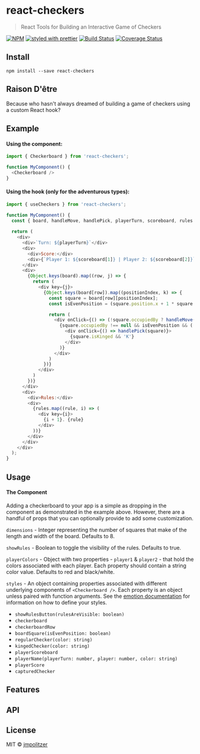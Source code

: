 # react-checkers

> React Tools for Building an Interactive Game of Checkers

[![NPM](https://img.shields.io/npm/v/use-api-request.svg)](https://www.npmjs.com/package/react-checkers)
[![styled with prettier](https://img.shields.io/badge/styled_with-prettier-ff69b4.svg)](https://github.com/prettier/prettier)
[![Build Status](https://travis-ci.com/jmpolitzer/react-checkers.svg?branch=master)](https://travis-ci.com/jmpolitzer/react-checkers)
[![Coverage Status](https://coveralls.io/repos/github/jmpolitzer/react-checkers/badge.svg?branch=master)](https://coveralls.io/github/jmpolitzer/react-checkers?branch=master)

## Install 

```
npm install --save react-checkers
```
## Raison D'être

Because who hasn't always dreamed of building a game of checkers using a custom React hook? 

## Example

#### Using the component:
```javascript
import { Checkerboard } from 'react-checkers';

function MyComponent() {
  <Checkerboard />
}
```

#### Using the hook (only for the adventurous types):
```javascript
import { useCheckers } from 'react-checkers';

function MyComponent() {
  const { board, handleMove, handlePick, playerTurn, scoreboard, rules } = useCheckers();
  
  return (
    <div>
      <div>`Turn: ${playerTurn}`</div>
      <div>
        <div>Score:</div>
        <div>{`Player 1: ${scoreboard[1]} | Player 2: ${scoreboard[2]}`}</div>
      </div>
      <div>
        {Object.keys(board).map((row, j) => {
          return (
            <div key={j}>
              {Object.keys(board[row]).map((positionIndex, k) => {
                const square = board[row][positionIndex];
                const isEvenPosition = (square.position.x + 1 * square.position.y) % 2 === 0

                return (
                  <div onClick={() => (!square.occupiedBy ? handleMove(square) : null)}>
                    {square.occupiedBy !== null && isEvenPosition && (
                      <div onClick={() => handlePick(square)}>
                        {square.isKinged && 'K'}
                      </div>
                    )}
                  </div>
                )
              })}
            </div>
          )
        })}
      </div>
      <div>
        <div>Rules:</div>
        <div>
          {rules.map((rule, i) => (
            <div key={i}>
              {i + 1}. {rule}
            </div>
          ))}
        </div>
      </div>
    </div>
  );
}
```

## Usage

#### The Component

Adding a checkerboard to your app is a simple as dropping in the component as demonstrated in the example above. However, there are a handful of props that you can optionally provide to add some customization.

`dimensions` - Integer representing the number of squares that make of the length and width of the board. Defaults to 8.

`showRules` - Boolean to toggle the visibility of the rules. Defaults to true.

`playerColors` - Object with two properties - `player1` & `player2` - that hold the colors associated with each player. Each property should contain a string color value. Defaults to red and black/white.

`styles` - An object containing properties associated with different underlying components of `<Checkerboard />`. Each property is an object unless paired with function arguments. See the [emotion documentation](https://emotion.sh) for information on how to define your styles.

* `showRulesButton(rulesAreVisible: boolean)`
* `checkerboard`
* `checkerboardRow`
* `boardSquare(isEvenPosition: boolean)`
* `regularChecker(color: string)`
* `kingedChecker(color: string)`
* `playerScoreboard`
* `playerName(playerTurn: number, player: number, color: string)`
* `playerScore`
* `capturedChecker`

## Features

  
## API


## License

MIT © [jmpolitzer](https://github.com/jmpolitzer)
